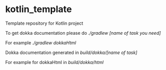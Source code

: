 # kotlin_template
Template repository for Kotlin project


To get dokka documentation please do *./gradlew [name of task you need]*

For example *./gradlew dokkaHtml*

Dokka documentation generated in *build/dokka/[name of task]*

For example for dokkaHtml in *build/dokka/html*
